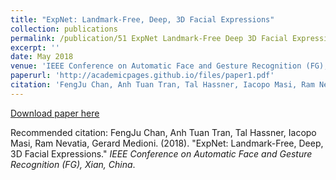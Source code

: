```yaml
---
title: "ExpNet: Landmark-Free, Deep, 3D Facial Expressions"
collection: publications
permalink: /publication/51 ExpNet Landmark-Free Deep 3D Facial Expressions
excerpt: ''
date: May 2018
venue: 'IEEE Conference on Automatic Face and Gesture Recognition (FG), Xian, China'
paperurl: 'http://academicpages.github.io/files/paper1.pdf'
citation: 'FengJu Chan, Anh Tuan Tran, Tal Hassner, Iacopo Masi, Ram Nevatia, Gerard Medioni. (2018). &quot;ExpNet: Landmark-Free, Deep, 3D Facial Expressions.&quot; <i>IEEE Conference on Automatic Face and Gesture Recognition (FG), Xian, China</i>.'
---
```


[Download paper here](http://academicpages.github.io/files/paper1.pdf)

Recommended citation: FengJu Chan, Anh Tuan Tran, Tal Hassner, Iacopo Masi, Ram Nevatia, Gerard Medioni. (2018). "ExpNet: Landmark-Free, Deep, 3D Facial Expressions." <i>IEEE Conference on Automatic Face and Gesture Recognition (FG), Xian, China</i>.

